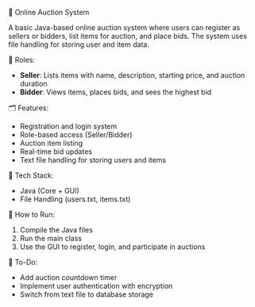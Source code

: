 🛒 Online Auction System

A basic Java-based online auction system where users can register as sellers or bidders, list items for auction, and place bids. The system uses file handling for storing user and item data.

👥 Roles:
- **Seller**: Lists items with name, description, starting price, and auction duration
- **Bidder**: Views items, places bids, and sees the highest bid

🗂️ Features:
- Registration and login system
- Role-based access (Seller/Bidder)
- Auction item listing
- Real-time bid updates
- Text file handling for storing users and items

📁 Tech Stack:
- Java (Core + GUI)
- File Handling (users.txt, items.txt)

🧪 How to Run:
1. Compile the Java files
2. Run the main class
3. Use the GUI to register, login, and participate in auctions

🚧 To-Do:
- Add auction countdown timer
- Implement user authentication with encryption
- Switch from text file to database storage
